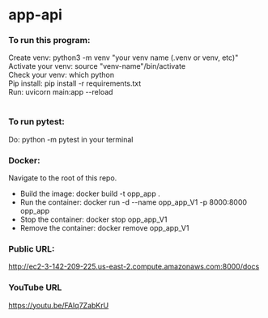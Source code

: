 # app-api

### To run this program:

Create venv: python3 -m venv "your venv name (.venv or venv, etc)"</br>
Activate your venv: source "venv-name"/bin/activate</br>
Check your venv: which python</br>
Pip install: pip install -r requirements.txt</br>
Run: uvicorn main:app --reload</br>
</br>

### To run pytest:
Do: python -m pytest in your terminal
</br>

### Docker:
Navigate to the root of this repo.
</br>
* Build the image: docker build -t opp_app .
* Run the container: docker run -d --name opp_app_V1 -p 8000:8000 opp_app
* Stop the container: docker stop opp_app_V1
* Remove the container: docker remove opp_app_V1

### Public URL: 
http://ec2-3-142-209-225.us-east-2.compute.amazonaws.com:8000/docs

### YouTube URL
https://youtu.be/FAIq7ZabKrU
